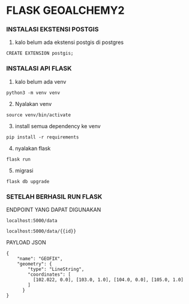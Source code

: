 # FLASK GEOALCHEMY2 

### INSTALASI EKSTENSI POSTGIS
1. kalo belum ada ekstensi postgis di postgres
```
CREATE EXTENSION postgis;
```
### INSTALASI API FLASK
1. kalo belum ada venv
```
python3 -m venv venv
```
2. Nyalakan venv
 ```
 source venv/bin/activate
 ```
3. install semua dependency ke venv
```
pip install -r requirements
```
4. nyalakan flask
```
flask run 
```
5. migrasi
```
flask db upgrade 
```


### SETELAH BERHASIL RUN FLASK
ENDPOINT YANG DAPAT DIGUNAKAN
```
localhost:5000/data
```
```
localhost:5000/data/{{id}}
```
PAYLOAD JSON
```
{
    "name": "GEOFIX",
    "geometry": {
        "type": "LineString",
        "coordinates": [
          [102.022, 0.0], [103.0, 1.0], [104.0, 0.0], [105.0, 1.0]
        ]
      }
}
```
